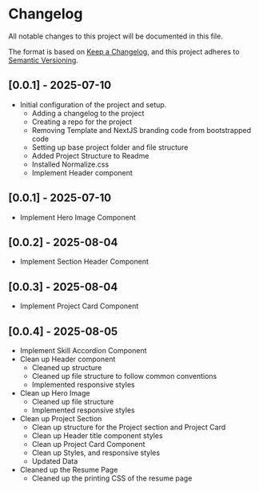 # Changelog

All notable changes to this project will be documented in this file.

The format is based on [Keep a Changelog](https://keepachangelog.com/en/1.1.0), and this project adheres to [Semantic Versioning](https://semver.org/spec/v2.0.0.html).

## [0.0.1] - 2025-07-10

- Initial configuration of the project and setup.
    - Adding a changelog to the project
    - Creating a repo for the project
    - Removing Template and NextJS branding code from bootstrapped code
    - Setting up base project folder and file structure
    - Added Project Structure to Readme
    - Installed Normalize.css
    - Implement Header component

## [0.0.1] - 2025-07-10
- Implement Hero Image Component

## [0.0.2] - 2025-08-04
- Implement Section Header Component

## [0.0.3] - 2025-08-04
- Implement Project Card Component

## [0.0.4] - 2025-08-05
- Implement Skill Accordion Component
- Clean up Header component
    - Cleaned up structure
    - Cleaned up file structure to follow common conventions
    - Implemented responsive styles
- Clean up Hero Image
    - Cleaned up file structure
    - Implemented responsive styles
- Clean up Project Section
    - Clean up structure for the Project section and Project Card
    - Clean up Header title component styles
    - Clean up Project Card Component
    - Clean up Styles, and responsive styles
    - Updated Data
- Cleaned up the Resume Page
    - Cleaned up the printing CSS of the resume page
